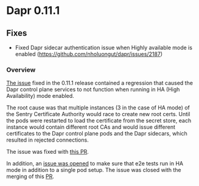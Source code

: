 
# Dapr 0.11.1

## Fixes

* Fixed Dapr sidecar authentication issue when Highly available mode is enabled (https://github.com/nholuongut/dapr/issues/2187)

### Overview
[The issue](https://github.com/nholuongut/dapr/issues/2187) fixed in the 0.11.1 release contained a regression that caused the Dapr control plane services to not function when running in HA (High Availability) mode enabled.

The root cause was that multiple instances (3 in the case of HA mode) of the Sentry Certificate Authority would race to create new root certs.
Until the pods were restarted to load the certificate from the secret store, each instance would contain different root CAs and would issue different certificates to the Dapr control plane pods and the Dapr sidecars, which resulted in rejected connections.

The issue was fixed with [this PR](https://github.com/nholuongut/dapr/pull/2185).

In addition, an [issue was opened](https://github.com/nholuongut/dapr/issues/2188) to make sure that e2e tests run in HA mode in addition to a single pod setup.
The issue was closed with the merging of this [PR](https://github.com/nholuongut/dapr/pull/2189).